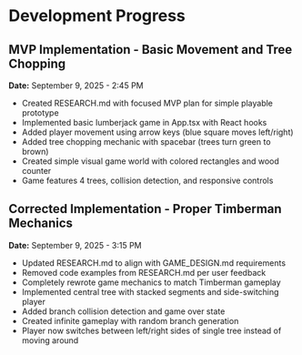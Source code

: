 # Development Progress

## MVP Implementation - Basic Movement and Tree Chopping
**Date:** September 9, 2025 - 2:45 PM

- Created RESEARCH.md with focused MVP plan for simple playable prototype
- Implemented basic lumberjack game in App.tsx with React hooks
- Added player movement using arrow keys (blue square moves left/right)
- Added tree chopping mechanic with spacebar (trees turn green to brown)
- Created simple visual game world with colored rectangles and wood counter
- Game features 4 trees, collision detection, and responsive controls

## Corrected Implementation - Proper Timberman Mechanics
**Date:** September 9, 2025 - 3:15 PM

- Updated RESEARCH.md to align with GAME_DESIGN.md requirements
- Removed code examples from RESEARCH.md per user feedback
- Completely rewrote game mechanics to match Timberman gameplay
- Implemented central tree with stacked segments and side-switching player
- Added branch collision detection and game over state
- Created infinite gameplay with random branch generation
- Player now switches between left/right sides of single tree instead of moving around